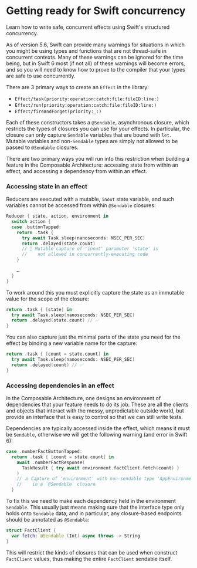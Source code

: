 # Getting ready for Swift concurrency

Learn how to write safe, concurrent effects using Swift's structured concurrency.

As of version 5.6, Swift can provide many warnings for situations in which you might be using types
and functions that are not thread-safe in concurrent contexts. Many of these warnings can be ignored
for the time being, but in Swift 6 most (if not all) of these warnings will become errors, and so
you will need to know how to prove to the compiler that your types are safe to use concurrently.

There are 3 primary ways to create an ``Effect`` in the library:

  * ``Effect/task(priority:operation:catch:file:fileID:line:)``
  * ``Effect/run(priority:operation:catch:file:fileID:line:)``
  * ``Effect/fireAndForget(priority:_:)``

Each of these constructors takes a `@Sendable`, asynchronous closure, which restricts the types of
closures you can use for your effects. In particular, the closure can only capture `Sendable`
variables that are bound with `let`. Mutable variables and non-`Sendable` types are simply not
allowed to be passed to `@Sendable` closures.

There are two primary ways you will run into this restriction when building a feature in the
Composable Architecture: accessing state from within an effect, and accessing a dependency from
within an effect.

### Accessing state in an effect

Reducers are executed with a mutable, `inout` state variable, and such variables cannot be accessed
from within `@Sendable` closures:

```swift
Reducer { state, action, environment in 
  switch action {
  case .buttonTapped:
    return .task {
      try await Task.sleep(nanoseconds: NSEC_PER_SEC)
      return .delayed(state.count) 
      // 🛑 Mutable capture of 'inout' parameter 'state' is 
      //    not allowed in concurrently-executing code
    }

    …
  }
}
```

To work around this you must explicitly capture the state as an immutable value for the scope of the
closure:

```swift
return .task { [state] in 
  try await Task.sleep(nanoseconds: NSEC_PER_SEC)
  return .delayed(state.count) // ✅
}
```

You can also capture just the minimal parts of the state you need for the effect by binding a new
variable name for the capture:

```swift
return .task { [count = state.count] in 
  try await Task.sleep(nanoseconds: NSEC_PER_SEC)
  return .delayed(count) // ✅
}
```

### Accessing dependencies in an effect

In the Composable Architecture, one designs an environment of dependencies that your feature needs to
do its job. These are all the clients and objects that interact with the messy, unpredictable
outside world, but provide an interface that is easy to control so that we can still write tests.

Dependencies are typically accessed inside the effect, which means it must be `Sendable`, otherwise
we will get the following warning (and error in Swift 6):

```swift
case .numberFactButtonTapped:
  return .task { [count = state.count] in
    await .numberFactResponse(
      TaskResult { try await environment.factClient.fetch(count) }
    )
    // ⚠️ Capture of 'environment' with non-sendable type 'AppEnvironment' 
    //    in a `@Sendable` closure
  }
```

To fix this we need to make each dependency held in the environment `Sendable`. This usually just
means making sure that the interface type only holds onto `Sendable` data, and in particular, any
closure-based endpoints should be annotated as `@Sendable`:

```swift
struct FactClient {
  var fetch: @Sendable (Int) async throws -> String
}
```

This will restrict the kinds of closures that can be used when construct `FactClient` values, thus 
making the entire `FactClient` sendable itself.
